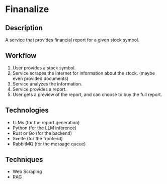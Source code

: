 # Finanalize

## Description

A service that provides financial report for a given stock symbol.

## Workflow

1. User provides a stock symbol.
2. Service scrapes the internet for information about the stock. (maybe even provided documents)
3. Service analyzes the information.
4. Service provides a report.
5. User gets a preview of the report, and can choose to buy the full report.

## Technologies

- LLMs (for the report generation)
- Python (for the LLM inference)
- Rust or Go (for the backend)
- Svelte (for the frontend)
- RabbitMQ (for the message queue)

## Techniques

- Web Scraping
- RAG
